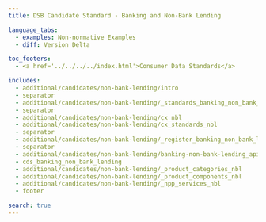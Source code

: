 ```yaml
---
title: DSB Candidate Standard - Banking and Non-Bank Lending

language_tabs:
  - examples: Non-normative Examples
  - diff: Version Delta

toc_footers:
  - <a href='../../../../index.html'>Consumer Data Standards</a>

includes:
  - additional/candidates/non-bank-lending/intro
  - separator
  - additional/candidates/non-bank-lending/_standards_banking_non_bank_lending
  - separator
  - additional/candidates/non-bank-lending/cx_nbl
  - additional/candidates/non-bank-lending/cx_standards_nbl
  - separator
  - additional/candidates/non-bank-lending/_register_banking_non_bank_lending
  - separator
  - additional/candidates/non-bank-lending/banking-non-bank-lending_apis
  - cds_banking_non_bank_lending
  - additional/candidates/non-bank-lending/_product_categories_nbl
  - additional/candidates/non-bank-lending/_product_components_nbl
  - additional/candidates/non-bank-lending/_npp_services_nbl
  - footer

search: true
---
```

